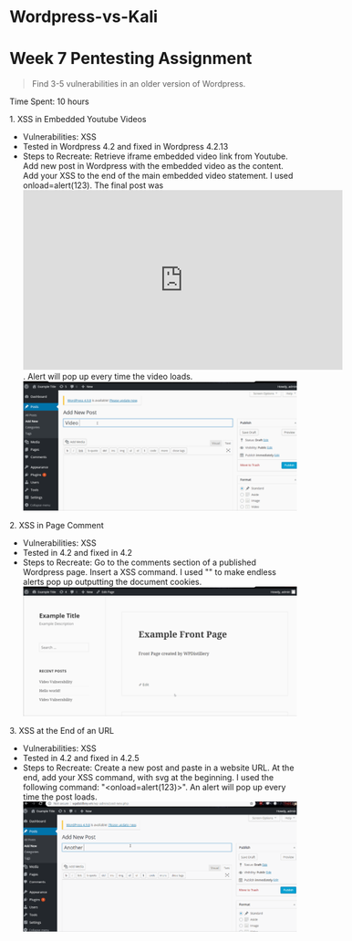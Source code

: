 # Wordpress-vs-Kali
# Week 7 Pentesting Assignment
> Find 3-5 vulnerabilities in an older version of Wordpress.

Time Spent: 10 hours


1\. XSS in Embedded Youtube Videos
* Vulnerabilities: XSS
* Tested in Wordpress 4.2 and fixed in Wordpress 4.2.13
* Steps to Recreate: Retrieve iframe embedded video link from Youtube. Add new post in Wordpress with the embedded video as the content. Add your XSS to the end of the main embedded video statement. I used onload=alert(123). The final post was <iframe width="560" height="315" src="https://www.youtube.com/embed/9SGHPQ2FVm8" frameborder="0" allow="autoplay; encrypted-media" allowfullscreen onload=alert(123)></iframe>. Alert will pop up every time the video loads.
![](https://github.com/kbhogue/Wordpress-vs-Kali/blob/master/gif1.gif)

2\. XSS in Page Comment
* Vulnerabilities: XSS
* Tested in 4.2 and fixed in 4.2
* Steps to Recreate: Go to the comments section of a published Wordpress page. Insert a XSS command. I used "<script>onload=alert(document.cookie);</script>" to make endless alerts pop up outputting the document cookies. 
![](https://github.com/kbhogue/Wordpress-vs-Kali/blob/master/gif2.gif)

3\. XSS at the End of an URL
* Vulnerabilities: XSS
* Tested in 4.2 and fixed in 4.2.5
* Steps to Recreate: Create a new post and paste in a website URL. At the end, add your XSS command, with svg at the beginning. I used the following command: "<onload=alert(123)>". An alert will pop up every time the post loads. 
![](https://github.com/kbhogue/Wordpress-vs-Kali/blob/master/gif3.gif)

